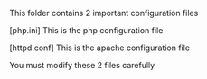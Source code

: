 This folder contains 2 important configuration files

[php.ini]
This is the php configuration file

[httpd.conf]
This is the apache configuration file 


You must modify these 2 files carefully
